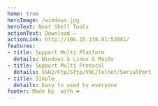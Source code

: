 ```yaml
---
home: true
heroImage: /windows.jpg
heroText: Next Shell Tools
actionText: Download →
actionLink: http://106.15.238.81:52081/
features:
- title: Support Multi Platform
  details: Windows & Linux & MacOs
- title: Support Multi Protocol
  details: SSH2/Ftp/Sftp/VNC/Telnet/SerialPort
- title: Simple
  details: Easy to used by everyone
footer: Made by  with ❤️
---
```

